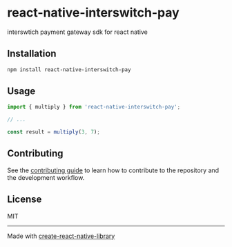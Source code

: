 # react-native-interswitch-pay

interswtich payment gateway sdk for react native 

## Installation

```sh
npm install react-native-interswitch-pay
```

## Usage


```js
import { multiply } from 'react-native-interswitch-pay';

// ...

const result = multiply(3, 7);
```


## Contributing

See the [contributing guide](CONTRIBUTING.md) to learn how to contribute to the repository and the development workflow.

## License

MIT

---

Made with [create-react-native-library](https://github.com/callstack/react-native-builder-bob)
